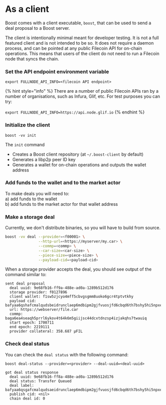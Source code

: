 # As a client

Boost comes with a client executable, `boost`, that can be used to send a deal proposal to a Boost server.

The client is intentionally minimal meant for developer testing. It is not a full featured client and is not intended to be so. It does not require a daemon process, and can be pointed at any public Filecoin API for on-chain operations. This means that users of the client do not need to run a Filecoin node that syncs the chain.

### Set the API endpoint environment variable

```
export FULLNODE_API_INFO=<filecoin API endpoint>
```

{% hint style="info" %}
There are a number of public Filecoin APIs ran by a number of organisations, such as Infura, Glif, etc. For test purposes you can try: \
\
`export FULLNODE_API_INFO=https://api.node.glif.io`
{% endhint %}

### Initialize the client

```
boost -vv init
```

The `init` command

* Creates a Boost client repository (at `~/.boost-client` by default)
* Generates a libp2p peer ID key
* Generates a wallet for on-chain operations and outputs the wallet address

### Add funds to the wallet and to the market actor

To make deals you will need to:\
a) add funds to the wallet\
b) add funds to the market actor for that wallet address

### Make a storage deal

Currently, we don't distribute binaries, so you will have to build from source.

```bash
boost -vv deal --provider=<f00001> \
               --http-url=<https://myserver/my.car> \
               --commp=<commp> \
               --car-size=<car-size> \
               --piece-size=<piece-size> \
               --payload-cid=<payload-cid>

```

When a storage provider accepts the deal, you should see output of the command similar to:

```
sent deal proposal
  deal uuid: 9e68fb16-ff9a-488e-ad0a-1289b512d176
  storage provider: f0127896
  client wallet: f1sw5zjcyo4mff5cbvgsgmm8uoko6gcr4tptvtkhy
  payload cid: bafyaa6qshafcmalqudsbeidrunclaep6mdbipm2gjfvuosjfd6cbqd6th7bshy5hi5npxe727yjaagelucbyabasgafcmalqudsaeieapsxspo2i36no36n7yitswsxdazvziwvgj4vbp2scuxasrc6n4ejaage3r7m3saykcqeaegeavdllsbzaqcaibaaeecakrvvzam
  url: https://webserver/file.car
  commp: baga6ea4seaqh5prrl6ykov4t64k6m5giijsc44dcxtdnzsp4izjakqhs7twauiq
  start epoch: 1700711
  end epoch: 2219111
  provider collateral: 358.687 μFIL
```

### Check deal status

You can check the `deal status` with the following command:

```
boost deal-status --provider=<provider> --deal-uuid=<deal-uuid>
```

```
got deal status response
  deal uuid: 9e68fb16-ff8a-488e-ad0a-1289b512d176
  deal status: Transfer Queued
  deal label: bafyaa6qsgafcmalqudsaeidrunclaep6mdbipm2gjfvuosjfd6cbqd6th7bshy5hi5npxe727yjaagelucbyabasgafcmalqudsaeieapsxspo2i36no36n7yitswsxdazvziwvgj4vbp2scuxasrc6n4ejaage3r7m3saykcqeaegeavdllsbzaqcaibaaeecakrvvzam
  publish cid: <nil>
  chain deal id: 0
```

